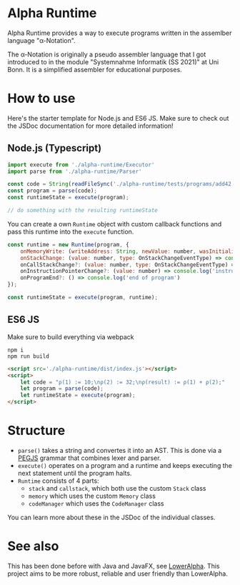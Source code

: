 # Alpha Runtime

Alpha Runtime provides a way to execute programs written in the assemlber language "α-Notation".

The α-Notation is originally a pseudo assembler language that I got introduced to in the module "Systemnahme Informatik (SS 2021)" at Uni Bonn.
It is a simplified assembler for educational purposes.

# How to use

Here's the starter template for Node.js and ES6 JS. Make sure to check out the JSDoc documentation for more detailed information!

## Node.js (Typescript)
```js
import execute from './alpha-runtime/Executor'
import parse from './alpha-runtime/Parser'

const code = String(readFileSync('./alpha-runtime/tests/programs/add42.alpha', 'utf8'));
const program = parse(code);
const runtimeState = execute(program);

// do something with the resulting runtimeState
```

You can create a own `Runtime` object with custom callback functions and pass this runtime into the `execute` function.

```js
const runtime = new Runtime(program, {
    onMemoryWrite: (writeAddress: String, newValue: number, wasInitialized: boolean) => console.log('memory write'),
    onStackChange: (value: number, type: OnStackChangeEventType) => console.log('stack change'),
    onCallStackChange?: (value: number, type: OnStackChangeEventType) => console.log('call stack change'),
    onInstructionPointerChange?: (value: number) => console.log('instruction pointer change'),
    onProgramEnd?: () => console.log('end of program')
});

const runtimeState = execute(program, runtime);
```

## ES6 JS
Make sure to build everything via webpack
```node
npm i
npm run build
```

```html
<script src='./alpha-runtime/dist/index.js'></script>
<script>
    let code = "ρ(1) := 10;\nρ(2) := 32;\nρ(result) := ρ(1) + ρ(2);"
    let program = parse(code);
    let runtimeState = execute(program);
</script>
```

# Structure
* `parse()` takes a string and convertes it into an AST. This is done via a [PEGJS](https://pegjs.org/) grammar that combines lexer and parser.
* `execute()` operates on a program and a runtime and keeps executing the next statement until the program halts.
* `Runtime` consists of 4 parts:
    * `stack` and `callstack`, which both use the custom `Stack` class 
    * `memory` which uses the custom `Memory` class
    * `codeManager` which uses the `CodeManager` class

You can learn more about these in the JSDoc of the individual classes.

# See also
This has been done before with Java and JavaFX, see [LowerAlpha](https://github.com/SirkoHoeer/LowerAlpha).
This project aims to be more robust, reliable and user friendly than LowerAlpha.
